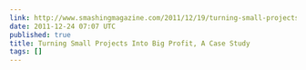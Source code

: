 ```yaml
---
link: http://www.smashingmagazine.com/2011/12/19/turning-small-projects-into-big-profit-case-study/
date: 2011-12-24 07:07 UTC
published: true
title: Turning Small Projects Into Big Profit, A Case Study
tags: []
---
```




